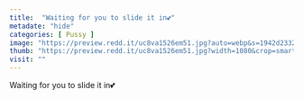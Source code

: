 ```yaml
---
title:  "Waiting for you to slide it in💕"
metadate: "hide"
categories: [ Pussy ]
image: "https://preview.redd.it/uc8va1526em51.jpg?auto=webp&s=1942d23329981dc061ff53dbbb5c4750d03bc352"
thumb: "https://preview.redd.it/uc8va1526em51.jpg?width=1080&crop=smart&auto=webp&s=a29e147d84a6e310286f36a04a6289ccd566f4bf"
visit: ""
---
```

Waiting for you to slide it in💕
